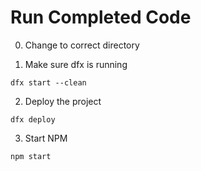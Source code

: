 # Run Completed Code

0. Change to correct directory


1. Make sure dfx is running

```
dfx start --clean
```

2. Deploy the project
```
dfx deploy
```

3. Start NPM
```
npm start
```
